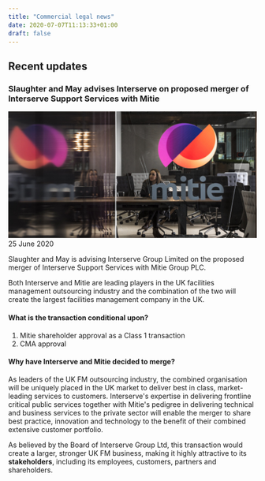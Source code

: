 ```yaml
---
title: "Commercial legal news"
date: 2020-07-07T11:13:33+01:00
draft: false
---
```


## Recent updates

### Slaughter and May advises Interserve on proposed merger of Interserve Support Services with Mitie
![mitie](mitie.jpg)
25 June 2020

Slaughter and May is advising Interserve Group Limited on the proposed merger of Interserve Support Services with Mitie Group PLC. 

Both Interserve and Mitie are leading players in the UK facilities management outsourcing industry and the combination of the two will create the largest facilities management company in the UK. 

#### What is the transaction conditional upon?
1. Mitie shareholder approval as a Class 1 transaction
2. CMA approval

#### Why have Interserve and Mitie decided to merge?
As leaders of the UK FM outsourcing industry, the combined organisation will be uniquely placed in the UK market to deliver best in class, market-leading services to customers. Interserve's expertise in delivering frontline critical public services together with Mitie's pedigree in delivering  technical and business services to the private sector will  enable the merger to share best practice, innovation and technology to the benefit of their combined extensive customer portfolio. 

As believed by the Board of Interserve Group Ltd, this transaction would create a larger, stronger UK FM business, making it highly attractive to its **stakeholders**, including its employees, customers, partners and shareholders.


